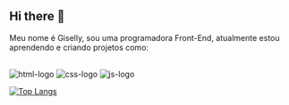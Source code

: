 ## Hi there 👋

Meu nome é Giselly, sou uma programadora Front-End, atualmente estou aprendendo e criando projetos como:
<br>
<br>

<img src = "https://img.shields.io/badge/HTML5-E34F26?style=for-the-badge&logo=html5&logoColor=white" alt = "html-logo" />


<img src = "https://img.shields.io/badge/CSS3-1572B6?style=for-the-badge&logo=css3&logoColor=white" alt = "css-logo"/>


<img src = "https://img.shields.io/badge/JavaScript-F7DF1E?style=for-the-badge&logo=javascript&logoColor=black" alt = js-logo />

<br>



[![Top Langs](https://github-readme-stats.vercel.app/api/top-langs/?username=GisellyGoncalves98)](https://github.com/anuraghazra/github-readme-stats)


